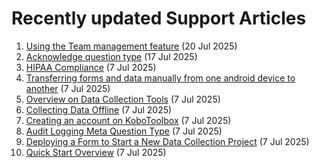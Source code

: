 # Recently updated Support Articles

<!--This page is auto generated using the `scripts/last-updated.py` script, do not update manually-->
1. [Using the Team management feature](getting_started_organization_feature.md) (20 Jul 2025)
1. [Acknowledge question type](acknowledge.md) (17 Jul 2025)
1. [HIPAA Compliance](hipaa_compliance.md) (7 Jul 2025)
1. [﻿Transferring forms and data manually from one android device to another](transferring_forms.md) (7 Jul 2025)
1. [Overview on Data Collection Tools](data-collection-tools.md) (7 Jul 2025)
1. [Collecting Data Offline](data-offline.md) (7 Jul 2025)
1. [Creating an account on KoboToolbox](creating_account.md) (7 Jul 2025)
1. [Audit Logging Meta Question Type](audit_logging.md) (7 Jul 2025)
1. [Deploying a Form to Start a New Data Collection Project](deploy_form_new_project.md) (7 Jul 2025)
1. [Quick Start Overview](quick_start.md) (7 Jul 2025)
